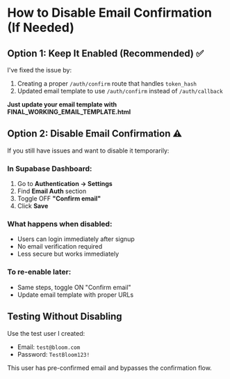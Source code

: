 # How to Disable Email Confirmation (If Needed)

## Option 1: Keep It Enabled (Recommended) ✅

I've fixed the issue by:
1. Creating a proper `/auth/confirm` route that handles `token_hash`
2. Updated email template to use `/auth/confirm` instead of `/auth/callback`

**Just update your email template with FINAL_WORKING_EMAIL_TEMPLATE.html**

## Option 2: Disable Email Confirmation ⚠️

If you still have issues and want to disable it temporarily:

### In Supabase Dashboard:
1. Go to **Authentication → Settings**
2. Find **Email Auth** section
3. Toggle OFF **"Confirm email"**
4. Click **Save**

### What happens when disabled:
- Users can login immediately after signup
- No email verification required
- Less secure but works immediately

### To re-enable later:
- Same steps, toggle ON "Confirm email"
- Update email template with proper URLs

## Testing Without Disabling

Use the test user I created:
- Email: `test@bloom.com`
- Password: `TestBloom123!`

This user has pre-confirmed email and bypasses the confirmation flow.